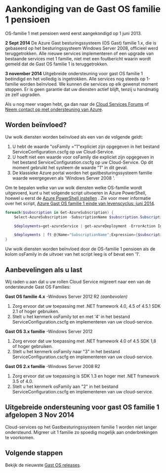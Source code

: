 <properties
   pageTitle="Gast OS familie 1 pensioen merken | Microsoft Azure"
   description="Informatie over wanneer de Azure Gast OS familie 1 pensioen is gebeurd en hoe om te bepalen als u last"
   services="cloud-services"
   documentationCenter="na"
   authors="raiye"
   manager="timlt"
   editor=""/>

<tags
   ms.service="cloud-services"
   ms.devlang="na"
   ms.topic="article"
   ms.tgt_pltfrm="na"
   ms.workload="tbd"
   ms.date="10/24/2016"
   ms.author="raiye"/>



# <a name="guest-os-family-1-retirement-notice"></a>Aankondiging van de Gast OS familie 1 pensioen

OS-familie 1 met pensioen werd eerst aangekondigd op 1 juni 2013.

**2 Sept 2014** De Azure Gast besturingssysteem (OS Gast) familie 1.x, die is gebaseerd op het besturingssysteem Windows Server 2008, officieel werd teruggetrokken. Alle nieuwe services implementeren of een upgrade van bestaande services met 1 familie, niet met een foutbericht waarin wordt gemeld dat de Gast OS familie 1 is teruggetrokken.

**3 november 2014** Uitgebreide ondersteuning voor gast OS familie 1 beëindigd en het volledig is ingetrokken. Alle services nog steeds op 1-familie worden beïnvloed. We kunnen die services op elk gewenst moment stoppen. Er is geen garantie dat uw diensten actief blijft, tenzij u handmatig ze zelf upgraden.

Als u nog meer vragen hebt, ga dan naar de [Cloud Services Forums](http://social.msdn.microsoft.com/Forums/home?forum=windowsazuredevelopment&filter=alltypes&sort=lastpostdesc) of [Neem contact op met ondersteuning van Azure](https://azure.microsoft.com/support/options/).




## <a name="are-you-affected"></a>Worden beïnvloed?

Uw wolk diensten worden beïnvloed als een van de volgende geldt:

1. U hebt de waarde "osFamily ="1"expliciet zijn opgegeven in het bestand ServiceConfiguration.cscfg op uw Cloud-Service.
2. U hoeft niet een waarde voor osFamily die expliciet zijn opgegeven in het bestand ServiceConfiguration.cscfg op uw Cloud-Service. Op dit moment gebruikt het systeem de waarde "1" in dit geval.
3. De klassieke Azure portal worden het gastbesturingssysteem familie waarde weergegeven als 'Windows Server 2008 '.

Om te bepalen welke van uw wolk diensten welke OS-familie wordt uitgevoerd, kunt u het volgende script uitvoeren in Azure PowerShell, hoewel u eerst de [Azure PowerShell instellen](../powershell-install-configure.md) . Zie voor meer informatie over het script, [Azure Gast OS familie 1 einde van levenscyclus: juni 2014](http://blogs.msdn.com/b/ryberry/archive/2014/04/02/azure-guest-os-family-1-end-of-life-june-2014.aspx). 

```Powershell
foreach($subscription in Get-AzureSubscription) {
    Select-AzureSubscription -SubscriptionName $subscription.SubscriptionName

    $deployments=get-azureService | get-azureDeployment -ErrorAction Ignore | where {$_.SdkVersion -NE ""}

    $deployments | ft @{Name="SubscriptionName";Expression={$subscription.SubscriptionName}}, ServiceName, SdkVersion, Slot, @{Name="osFamily";Expression={(select-xml -content $_.configuration -xpath "/ns:ServiceConfiguration/@osFamily" -namespace $namespace).node.value }}, osVersion, Status, URL
}
```

Uw wolk diensten worden beïnvloed door de OS-familie 1 pensioen als de kolom osFamily in de uitvoer van het script leeg is of bevat een '1'.

## <a name="recommendations-if-you-are-affected"></a>Aanbevelingen als u last

Wij raden u aan dat u uw rollen Cloud Service migreert naar een van de ondersteunde Gast OS Families:

**Gast OS familie 4.x** -Windows Server 2012 R2 *(aanbevolen)*

1. Zorg ervoor dat uw toepassing met .NET framework 4.0, 4.5 of 4.5.1 SDK 2.1 of hoger gebruiken.
2. Stelt u het kenmerk osFamily tot en met '4' in het bestand ServiceConfiguration.cscfg en implementeren van uw cloud-service.


**Gast OS 3.x familie** -Windows Server 2012

1. Zorg ervoor dat uw toepassing met .NET framework 4.0 of 4.5 SDK 1,8 of hoger gebruiken.
2. Stelt u het kenmerk osFamily naar "3" in het bestand ServiceConfiguration.cscfg en implementeren van uw cloud-service.


**Gast OS 2.x familie** -Windows Server 2008 R2

1. Zorg ervoor dat uw toepassing is SDK 1.3 en hoger met .NET framework 3.5 of 4.0.
2. Stelt u het kenmerk osFamily aan "2" in het bestand ServiceConfiguration.cscfg en implementeren van uw cloud-service.


## <a name="extended-support-for-guest-os-family-1-ended-nov-3-2014"></a>Uitgebreide ondersteuning voor gast OS familie 1 afgelopen 3 Nov 2014
Cloud-services op het Gastbesturingssysteem familie 1 worden niet langer ondersteund. Migreer uit 1 familie zo spoedig mogelijk aan onderbrekingen te voorkomen.  

## <a name="next-steps"></a>Volgende stappen
Bekijk de nieuwste [Gast OS releases](cloud-services-guestos-update-matrix.md).
